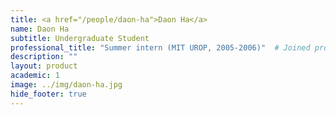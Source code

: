 ```yaml
---
title: <a href="/people/daon-ha">Daon Ha</a>
name: Daon Ha
subtitle: Undergraduate Student
professional_title: "Summer intern (MIT UROP, 2005-2006)"  # Joined professional titles
description: ""
layout: product
academic: 1
image: ../img/daon-ha.jpg
hide_footer: true
---
```

